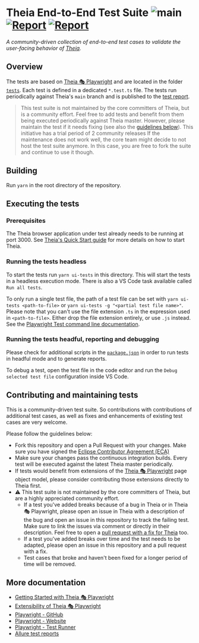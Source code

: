 # Theia End-to-End Test Suite ![main](https://github.com/eclipse-theia/theia-e2e-test-suite/actions/workflows/main.yml/badge.svg?branch=main) [![Report](https://img.shields.io/badge/Test-Report-blue.svg)](https://eclipse-theia.github.io/theia-e2e-test-suite) [![Report](https://img.shields.io/badge/Performance-Report-blue.svg)](https://eclipse-theia.github.io/theia-e2e-test-suite/performance)

*A community-driven collection of end-to-end test cases to validate the user-facing behavior of [Theia](https://github.com/eclipse-theia/theia).*

## Overview

The tests are based on [Theia 🎭 Playwright](https://github.com/eclipse-theia/theia/tree/master/examples/playwright) and are located in the folder [`tests`](./tests).
Each test is defined in a dedicated `*.test.ts` file.
The tests run periodically against Theia's `main` branch and is published to the [test report](https://eclipse-theia.github.io/theia-e2e-test-suite).

> This test suite is not maintained by the core committers of Theia, but is a community effort.
> Feel free to add tests and benefit from them being executed periodically against Theia master.
> However, please maintain the test if it needs fixing (see also the [guidelines below](#contributing-and-maintaining-tests)).
> This initiative has a trial period of 2 community releases
> If the maintenance does not work well, the core team might decide to not host the test suite anymore.
> In this case, you are free to fork the suite and continue to use it though.

## Building

Run `yarn` in the root directory of the repository.

## Executing the tests

### Prerequisites

The Theia browser application under test already needs to be running at port 3000.
See [Theia's Quick Start guide](https://github.com/eclipse-theia/theia/blob/master/doc/Developing.md#quick-start) for more details on how to start Theia.

### Running the tests headless

To start the tests run `yarn ui-tests` in this directory.
This will start the tests in a headless execution mode.
There is also a VS Code task available called `Run all tests`.

To only run a single test file, the path of a test file can be set with `yarn ui-tests <path-to-file>` or `yarn ui-tests -g "<partial test file name>"`.
Please note that you can't use the file extension `.ts` in the expression used in `<path-to-file>`.
Either drop the file extension entirely, or use `.js` instead.
See the [Playwright Test command line documentation](https://playwright.dev/docs/intro#command-line).

### Running the tests headful, reporting and debugging

Please check for additional scripts in the [`package.json`](package.json) in order to run tests in headful mode and to generate reports.

To debug a test, open the test file in the code editor and run the `Debug selected test file` configuration inside VS Code.

## Contributing and maintaining tests

This is a community-driven test suite.
So contributions with contributions of additional test cases, as well as fixes and enhancements of existing test cases are very welcome.

Please follow the guidelines below:

* Fork this repository and open a Pull Request with your changes. Make sure you have signed the [Eclipse Contributor Agreement (ECA)](https://www.eclipse.org/legal/ECA.php)
* Make sure your changes pass the continuous integration builds. Every test will be executed against the latest Theia master periodically.
* If tests would benefit from extensions of the [Theia 🎭 Playwright](https://github.com/eclipse-theia/theia/tree/master/examples/playwright) page object model, please consider contributing those extensions directly to Theia first.
* ⚠️ This test suite is not maintained by the core committers of Theia, but are a highly appreciated community effort.
  * If a test you've added breaks because of a bug in Theia or in Theia 🎭 Playwright, please open an issue in Theia with a description of the bug and open an issue in this repository to track the failing test. Make sure to link the issues via comment or directly in their description. Feel free to open a [pull request with a fix for Theia](https://github.com/eclipse-theia/theia/blob/master/CONTRIBUTING.md#pull-requests) too.
  * If a test you've added breaks over time and the test needs to be adapted, please open an issue in this repository and a pull request with a fix.
  * Test cases that broke and haven't been fixed for a longer period of time will be removed.

## More documentation

* [Getting Started with Theia 🎭 Playwright](https://github.com/eclipse-theia/theia/tree/master/examples/playwright/docs/GETTING_STARTED.md)
* [Extensibility of Theia 🎭 Playwright](https://github.com/eclipse-theia/theia/tree/master/examples/playwright/docs/EXTENSIBILITY.md)
* [Playwright - GitHub](https://github.com/microsoft/playwright)
* [Playwright - Website](https://playwright.dev)
* [Playwright - Test Runner](https://playwright.dev/docs/intro)
* [Allure test reports](https://github.com/allure-framework/allure2)
